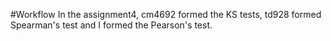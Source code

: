 #Workflow
In the assignment4, cm4692 formed the KS tests, td928 formed Spearman's test and I formed the Pearson's test.
